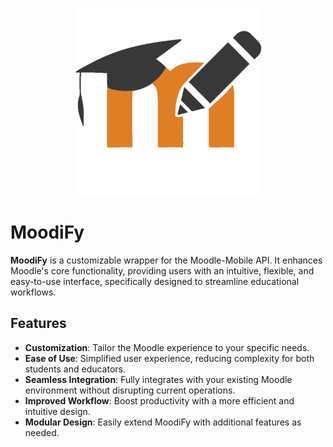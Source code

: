 <p align="center">
  <img src="https://github.com/Pianonic/MoodiFy/blob/main/Images/MoodiFy.png?raw=true" alt="PianoNic's Music Bot" width="300"/>
</p>


# MoodiFy

**MoodiFy** is a customizable wrapper for the Moodle-Mobile API. It enhances Moodle's core functionality, providing users with an intuitive, flexible, and easy-to-use interface, specifically designed to streamline educational workflows.

## Features

- **Customization**: Tailor the Moodle experience to your specific needs.
- **Ease of Use**: Simplified user experience, reducing complexity for both students and educators.
- **Seamless Integration**: Fully integrates with your existing Moodle environment without disrupting current operations.
- **Improved Workflow**: Boost productivity with a more efficient and intuitive design.
- **Modular Design**: Easily extend MoodiFy with additional features as needed.
